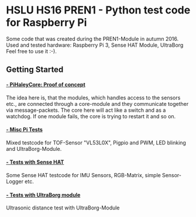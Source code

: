 # HSLU HS16 PREN1 - Python test code for Raspberry Pi

Some code that was created during the PREN1-Module in autumn 2016.<br>
Used and tested hardware: Raspberry Pi 3, Sense HAT Module, UltraBorg
Feel free to use it :-).

## Getting Started

#### **[- PiHaleyCore: Proof of concept](pi_HaleyCore/pi_HaleyCore_PoC)**  
The idea here is, that the modules, which handles access to the sensors etc., 
are connected through a core-module and they communicate together via message-packets.
The core here will act like a switch and as a watchdog.
If one module fails, the core is trying to restart it and so on.  

#### **[- Misc Pi Tests](pi_Tests_Misc)**  
Mixed testcode for TOF-Sensor "VL53L0X", Pigpio and PWM, LED blinking and UltraBorg-Module.  

#### **[- Tests with Sense HAT](pi_Tests_SenseHat)**  
Some Sense HAT testcode for IMU Sensors, RGB-Matrix, simple Sensor-Logger etc.  

#### **[- Tests with UltraBorg module](pi_Tests_UltraBorg/piUltraBorgUltrasonicTest)**  
Ultrasonic distance test with UltraBorg-Module
